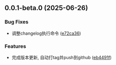 ## 0.0.1-beta.0 (2025-06-26)

### Bug Fixes

* 调整changelog执行命令 ([e72ca36](https://github.com/hacxy/bump/commit/e72ca3640532b6b96bac519a7ee16c62144c0612))

### Features

* 完成版本更新, 自动打tag并push到github ([eb4491f](https://github.com/hacxy/bump/commit/eb4491fcd03eb674619cdf4e5bd4cd539e15edd7))

